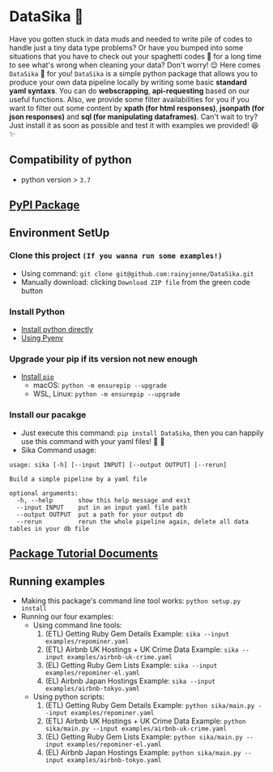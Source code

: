 # DataSika :deer: 
Have you gotten stuck in data muds and needed to write pile of codes to handle just a tiny data type problems? Or have you bumped into some situations that you have to check out your spaghetti codes :spaghetti: for a long time to see what's wrong when cleaning your data?  Don't worry! :relieved: Here comes `DataSika` :deer:  for you! `DataSika` is a simple python package that allows you to produce your own data pipeline locally by writing some basic **standard yaml syntaxs**. You can do **webscrapping**, **api-requesting** based on our useful functions. Also, we provide some filter availabilities for you if you want to filter out some content by **xpath (for html responses)**, **jsonpath (for json responses)** and **sql (for manipulating dataframes)**. Can't wait to try? Just install it as soon as possible and test it with examples we provided! :satisfied: :sparkles: 

## Compatibility of python
- python version > `3.7`

## [PyPI Package](https://pypi.org/project/DataSika/)

## Environment SetUp
### Clone this project `(If you wanna run some examples!)`
- Using command: `git clone git@github.com:rainyjonne/DataSika.git`
- Manually download: clicking `Download ZIP file` from the green code button 

### Install Python
- [Install python directly](https://www.python.org/downloads/)
- [Using Pyenv](docs/envs/pyenv.md)
 
### Upgrade your pip if its version not new enough 
- [Install `pip`](https://pip.pypa.io/en/stable/installation/)
  - macOS: `python -m ensurepip --upgrade`
  - WSL, Linux: `python -m ensurepip --upgrade`

### Install our pacakge
- Just execute this command: `pip install DataSika`, then you can happily use this command with your yaml files! :tada: :confetti_ball: 
- Sika Command usage:
```
usage: sika [-h] [--input INPUT] [--output OUTPUT] [--rerun]

Build a simple pipeline by a yaml file

optional arguments:
  -h, --help       show this help message and exit
  --input INPUT    put in an input yaml file path
  --output OUTPUT  put a path for your output db
  --rerun          rerun the whole pipeline again, delete all data tables in your db file
```
## [Package Tutorial Documents](docs/index.md)
## Running examples
- Making this package's command line tool works: `python setup.py install`
- Running our four examples:
  - Using command line tools:
    1. (ETL) Getting Ruby Gem Details Example: `sika --input examples/repominer.yaml`
    2. (ETL) Airbnb UK Hostings + UK Crime Data Example: `sika --input examples/airbnb-uk-crime.yaml`
    3. (EL) Getting Ruby Gem Lists Example: `sika --input examples/repominer-el.yaml`
    4. (EL) Airbnb Japan Hostings Example: `sika --input examples/airbnb-tokyo.yaml`
  - Using python scripts:
    1. (ETL) Getting Ruby Gem Details Example: `python sika/main.py --input examples/repominer.yaml`
    2. (ETL) Airbnb UK Hostings + UK Crime Data Example: `python sika/main.py --input examples/airbnb-uk-crime.yaml`
    3. (EL) Getting Ruby Gem Lists Example: `python sika/main.py --input examples/repominer-el.yaml`
    4. (EL) Airbnb Japan Hostings Example: `python sika/main.py --input examples/airbnb-tokyo.yaml`


